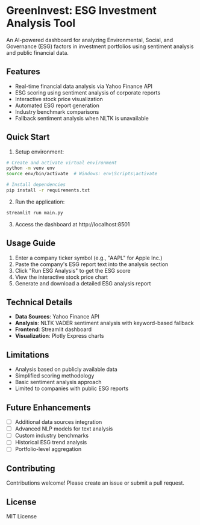 # GreenInvest: ESG Investment Analysis Tool

An AI-powered dashboard for analyzing Environmental, Social, and Governance (ESG) factors in investment portfolios using sentiment analysis and public financial data.

## Features

- Real-time financial data analysis via Yahoo Finance API
- ESG scoring using sentiment analysis of corporate reports
- Interactive stock price visualization
- Automated ESG report generation
- Industry benchmark comparisons
- Fallback sentiment analysis when NLTK is unavailable

## Quick Start

1. Setup environment:
```bash
# Create and activate virtual environment
python -m venv env
source env/bin/activate  # Windows: env\Scripts\activate

# Install dependencies
pip install -r requirements.txt
```

2. Run the application:
```bash
streamlit run main.py
```

3. Access the dashboard at http://localhost:8501

## Usage Guide

1. Enter a company ticker symbol (e.g., "AAPL" for Apple Inc.)
2. Paste the company's ESG report text into the analysis section
3. Click "Run ESG Analysis" to get the ESG score
4. View the interactive stock price chart
5. Generate and download a detailed ESG analysis report

## Technical Details

- **Data Sources**: Yahoo Finance API
- **Analysis**: NLTK VADER sentiment analysis with keyword-based fallback
- **Frontend**: Streamlit dashboard
- **Visualization**: Plotly Express charts

## Limitations

- Analysis based on publicly available data
- Simplified scoring methodology
- Basic sentiment analysis approach
- Limited to companies with public ESG reports

## Future Enhancements

- [ ] Additional data sources integration
- [ ] Advanced NLP models for text analysis
- [ ] Custom industry benchmarks
- [ ] Historical ESG trend analysis
- [ ] Portfolio-level aggregation

## Contributing

Contributions welcome! Please create an issue or submit a pull request.

## License

MIT License